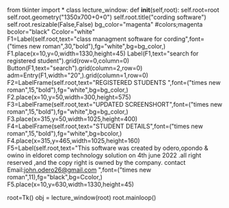 from tkinter import *
class lecture_window:
    def __init__(self,root):
        self.root=root
        self.root.geometry("1350x700+0+0")
        self.root.title("cording  software")
        self.root.resizable(False,False)
        bg_color="magenta"
        #colors;magenta
        bcolor="black"
        Ccolor="white"  
        F1=Label(self.root,text="class managment software for cording",font=("times new roman",30,"bold"),fg="white",bg=bg_color,)
        F1.place(x=10,y=0,width=1330,height=45) 
        Label(F1,text="search for registered student").grid(row=0,column=0)
        Button(F1,text="search").grid(column=2,row=0)
        adm=Entry(F1,width="20",).grid(column=1,row=0) 
        F2=LabelFrame(self.root,text="REGISTERED STUDENTS ",font=("times new roman",15,"bold"),fg="white",bg=bg_color,)
        F2.place(x=10,y=50,width=300,height=575)
        F3=LabelFrame(self.root,text="UPDATED SCREENSHORT",font=("times new roman",15,"bold"),fg="white",bg=bg_color,)
        F3.place(x=315,y=50,width=1025,height=400)
        F4=LabelFrame(self.root,text="STUDENT DETAILS",font=("times new roman",15,"bold"),fg="white",bg=bcolor,)
        F4.place(x=315,y=465,width=1025,height=160)
        F5=Label(self.root,text="This software was created by odero,opondo & owino in eldoret comp technology solution on 4th  june 2022 .all right reserved ,and the copy right is owned  by the company. contact Email:john.odero26@gmail.com   ",font=("times new roman",11),fg="black",bg=Ccolor,)
        F5.place(x=10,y=630,width=1330,height=45)
        
    












root=Tk()
obj = lecture_window(root)
root.mainloop()
